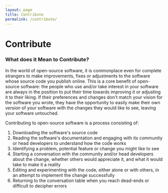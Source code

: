 ```yaml
---
layout: page
title: Contribute
permalink: /contribute/
---
```


# Contribute

### What does it Mean to Contribute?

In the world of open-source software, it is commonplace even for complete strangers to make improvements, fixes or
adjustments to the software whose source code you publish online. This is a core benefit of open-source software: the
people who use and/or take interest in your software are always in the position to put their time towards improving it
or adjusting it to their liking. If their preferences and changes don't match your vision for the software you wrote,
they have the opportunity to easily make their own _version_ of your software with the changes they would like to see,
leaving your software untouched.

Contributing to open-source software is a process consisting of:

1. Downloading the software's source code
2. Reading the software's documentation and engaging with its community or head developers to understand how the code works
3. Identifying a problem, potential feature or change you might like to see
4. Starting a conversation with the community and/or head developers about the change, whether others would appreciate it, and what it would take to make it a reality
5. Editing and experimenting with the code, either alone or with others, in an attempt to implement the change successfully
6. Returning to the conversation table when you reach dead-ends or difficult to decipher errors
